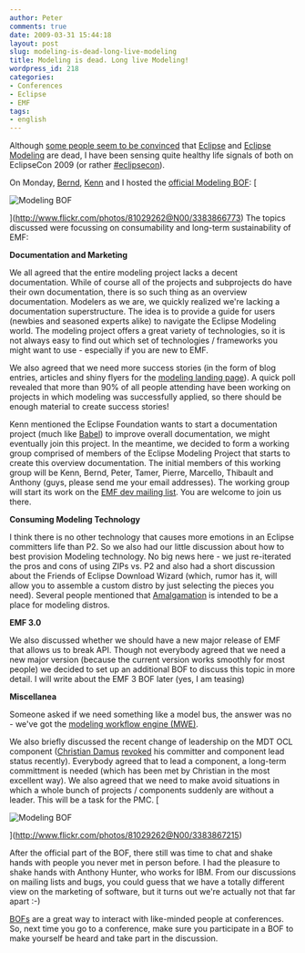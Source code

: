 ```yaml
---
author: Peter
comments: true
date: 2009-03-31 15:44:18
layout: post
slug: modeling-is-dead-long-live-modeling
title: Modeling is dead. Long live Modeling!
wordpress_id: 218
categories:
- Conferences
- Eclipse
- EMF
tags:
- english
---
```


Although [some people seem to be convinced](http://kenn-hussey.blogspot.com/2009/03/on-death-of-eclipse-and-modeling.html) that [Eclipse](http://www.eclipse.org/) and [Eclipse Modeling](http://www.eclipse.org/modeling/) are dead, I have been sensing quite healthy life signals of both on EclipseCon 2009 (or rather [#eclipsecon](http://search.twitter.com/search?q=%23eclipsecon)).

On Monday, [Bernd](http://www.flickr.com/photos/sza/3385548232/), [Kenn](http://kenn-hussey.blogspot.com/) and I hosted the [official Modeling BOF](http://www.eclipsecon.org/2009/sessions?id=780):
[

![Modeling BOF](http://farm4.static.flickr.com/3648/3383866773_ffa5c03596.jpg)

](http://www.flickr.com/photos/81029262@N00/3383866773)
The topics discussed were focussing on consumability and long-term sustainability of EMF:

**Documentation and Marketing**

We all agreed that the entire modeling project lacks a decent documentation. While of course all of the projects and subprojects do have their own documentation, there is so such thing as an overview documentation. Modelers as we are, we quickly realized we're lacking a documentation superstructure. The idea is to provide a guide for users (newbies and seasoned experts alike) to navigate the Eclipse Modeling world. The modeling project offers a great variety of technologies, so it is not always easy to find out which set of technologies / frameworks you might want to use - especially if you are new to EMF.

We also agreed that we need more success stories (in the form of blog entries, articles and shiny flyers for the [modeling landing page](http://www.eclipse.org/home/categories/index.php?category=modeling)). A quick poll revealed that more than 90% of all people attending have been working on projects in which modeling was successfully applied, so there should be enough material to create success stories!

Kenn mentioned the Eclipse Foundation wants to start a documentation project (much like [Babel](http://www.eclipse.org/babel/)) to improve overall documentation, we might eventually join this project. In the meantime, we decided to form a working group comprised of members of the Eclipse Modeling Project that starts to create this overview documentation. The initial members of this working group will be Kenn, Bernd, Peter, Tamer, Pierre, Marcello, Thibault and Anthony (guys, please send me your email addresses). The working group will start its work on the [EMF dev mailing list](https://dev.eclipse.org/mailman/listinfo/emf-dev). You are welcome to join us there.

**Consuming Modeling Technology**

I think there is no other technology that causes more emotions in an Eclipse committers life than P2. So we also had our little discussion about how to best provision Modeling technology. No big news here - we just re-iterated the pros and cons of using ZIPs vs. P2 and also had a short discussion about the Friends of Eclipse Download Wizard (which, rumor has it, will allow you to assemble a custom distro by just selecting the pieces you need). Several people mentioned that [Amalgamation](http://www.eclipse.org/modeling/amalgam/) is intended to be a place for modeling distros.

**EMF 3.0**

We also discussed whether we should have a new major release of EMF that allows us to break API. Though not everybody agreed that we need a new major version (because the current version works smoothly for most people) we decided to set up an additional BOF to discuss this topic in more detail. I will write about the EMF 3 BOF later (yes, I am teasing)

**Miscellanea**

Someone asked if we need something like a model bus, the answer was no - we've got the [modeling workflow engine (MWE)](http://www.eclipse.org/modeling/emft/?project=mwe).

We also briefly discussed the recent change of leadership on the MDT OCL component ([Christian Damus](http://give-a-damus.blogspot.com/) [revoked](http://dev.eclipse.org/mhonarc/lists/modeling-pmc/msg01042.html) his committer and component lead status recently). Everybody agreed that to lead a component, a long-term committment is needed (which has been met by Christian in the most excellent way). We also agreed that we need to make avoid situations in which a whole bunch of projects / components suddenly are without a leader. This will be a task for the PMC.
[

![Modeling BOF](http://farm4.static.flickr.com/3629/3383867215_982c6592ac.jpg)

](http://www.flickr.com/photos/81029262@N00/3383867215)

After the official part of the BOF, there still was time to chat and shake hands with people you never met in person before. I had the pleasure to shake hands with Anthony Hunter, who works for IBM. From our discussions on mailing lists and bugs, you could guess that we have a totally different view on the marketing of software, but it turns out we're actually not that far apart :-)

[BOFs](http://en.wikipedia.org/wiki/Birds_of_a_Feather_(computing)) are a great way to interact with like-minded people at conferences. So, next time you go to a conference, make sure you participate in a BOF to make yourself be heard and take part in the discussion.
